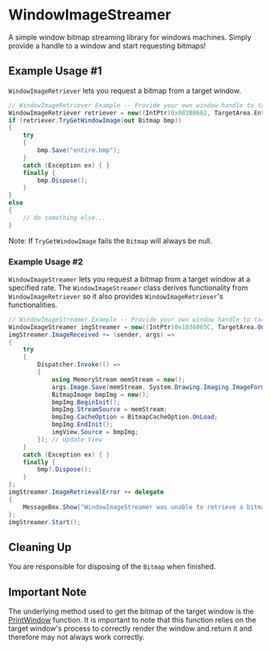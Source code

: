 # WindowImageStreamer

A simple window bitmap streaming library for windows machines. Simply provide a handle to a window and start requesting bitmaps!

## Example Usage #1

`WindowImageRetriever` lets you request a bitmap from a target window.

```cs
// WindowImageRetriever Example -- Provide your own window handle to target
WindowImageRetriever retriever = new((IntPtr)0x003B0682, TargetArea.EntireWindow);
if (retriever.TryGetWindowImage(out Bitmap bmp))
{
    try
    {
        bmp.Save("entire.bmp");
    }
    catch (Exception ex) { }
    finally {
        bmp.Dispose();
    }
}
else
{
    // do something else...
}
```

Note: If `TryGetWindowImage` fails the `Bitmap` will always be null.

### Example Usage #2

`WindowImageStreamer` lets you request a bitmap from a target window at a specified rate. The `WindowImageStreamer` class derives functionality from `WindowImageRetriever` so it also provides `WindowImageRetriever`'s functionalities.

```cs
// WindowImageStreamer Example -- Provide your own window handle to target
WindowImageStreamer imgStreamer = new((IntPtr)0x1036065C, TargetArea.OnlyClientArea, 500);
imgStreamer.ImageReceived += (sender, args) =>
{
    try
    {
        Dispatcher.Invoke(() =>
        {
            using MemoryStream memStream = new();
            args.Image.Save(memStream, System.Drawing.Imaging.ImageFormat.Bmp);
            BitmapImage bmpImg = new();
            bmpImg.BeginInit();
            bmpImg.StreamSource = memStream;
            bmpImg.CacheOption = BitmapCacheOption.OnLoad;
            bmpImg.EndInit();
            imgView.Source = bmpImg;
        }); // Update View
    }
    catch (Exception ex) { }
    finally {
        bmp?.Dispose();
    }
};
imgStreamer.ImageRetrievalError += delegate
{
    MessageBox.Show("WindowImageStreamer was unable to retrieve a bitmap from the target window.");
};
imgStreamer.Start();
```

## Cleaning Up
You are responsible for disposing of the `Bitmap` when finished.

## Important Note
The underlying method used to get the bitmap of the target window is the <a href="https://docs.microsoft.com/en-us/windows/win32/api/winuser/nf-winuser-printwindow" target="_blank">PrintWindow</a> function. It is important to note that this function relies on the target window's process to correctly render the window and return it and therefore may not always work correctly.
